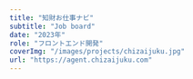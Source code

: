 ```yaml
---
title: "知財お仕事ナビ"
subtitle: "Job board"
date: "2023年"
role: "フロントエンド開発"
coverImg: "/images/projects/chizaijuku.jpg"
url: "https://agent.chizaijuku.com"
---
```

